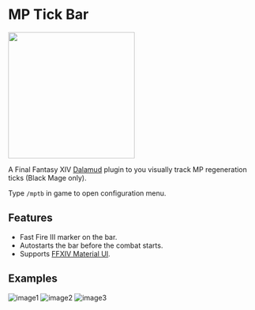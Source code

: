 # MP Tick Bar
<img src="https://user-images.githubusercontent.com/27457164/134722917-dd5967f9-2352-42d2-aeaf-ebf7dee49771.png" width="256" height="256" >

A Final Fantasy XIV [Dalamud](https://github.com/goatcorp/Dalamud) plugin to you visually track MP regeneration ticks (Black Mage only).

Type `/mptb` in game to open configuration menu.

## Features
- Fast Fire III marker on the bar.
- Autostarts the bar before the combat starts.
- Supports [FFXIV Material UI](https://github.com/skotlex/ffxiv-material-ui).

## Examples
![image1](https://user-images.githubusercontent.com/27457164/135876608-9dde8520-50f4-436c-8cfc-e6a6eed0fd8f.png)
![image2](https://user-images.githubusercontent.com/27457164/134734402-1e65d0f5-b936-4f59-b389-ba494fea00c5.png)
![image3](https://user-images.githubusercontent.com/27457164/134734403-d8b070e8-2a20-44c0-bdb2-054640403988.png)
